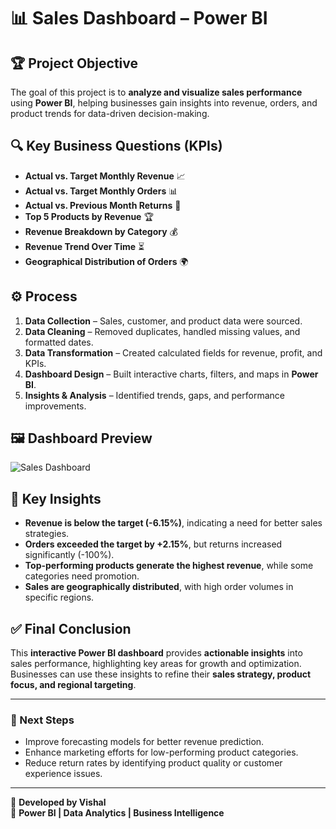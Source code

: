 # 📊 Sales Dashboard – Power BI  

## 🏆 Project Objective  
The goal of this project is to **analyze and visualize sales performance** using **Power BI**, helping businesses gain insights into revenue, orders, and product trends for data-driven decision-making.  

## 🔍 Key Business Questions (KPIs)  
- **Actual vs. Target Monthly Revenue** 📈  
- **Actual vs. Target Monthly Orders** 📊  
- **Actual vs. Previous Month Returns** 🔄  
- **Top 5 Products by Revenue** 🏆  
- **Revenue Breakdown by Category** 💰  
- **Revenue Trend Over Time** ⏳  
- **Geographical Distribution of Orders** 🌍  

## ⚙️ Process  
1. **Data Collection** – Sales, customer, and product data were sourced.  
2. **Data Cleaning** – Removed duplicates, handled missing values, and formatted dates.  
3. **Data Transformation** – Created calculated fields for revenue, profit, and KPIs.  
4. **Dashboard Design** – Built interactive charts, filters, and maps in **Power BI**.  
5. **Insights & Analysis** – Identified trends, gaps, and performance improvements.  

## 🖼️ Dashboard Preview  
![Sales Dashboard](Screenshot%202025-02-11%20182656.png)  

## 📌 Key Insights  
- **Revenue is below the target (-6.15%)**, indicating a need for better sales strategies.  
- **Orders exceeded the target by +2.15%**, but returns increased significantly (-100%).  
- **Top-performing products generate the highest revenue**, while some categories need promotion.  
- **Sales are geographically distributed**, with high order volumes in specific regions.  

## ✅ Final Conclusion  
This **interactive Power BI dashboard** provides **actionable insights** into sales performance, highlighting key areas for growth and optimization. Businesses can use these insights to refine their **sales strategy, product focus, and regional targeting**.  

---

### 📢 Next Steps  
- Improve forecasting models for better revenue prediction.  
- Enhance marketing efforts for low-performing product categories.  
- Reduce return rates by identifying product quality or customer experience issues.  

---

📌 **Developed by Vishal**  
🚀 **Power BI | Data Analytics | Business Intelligence**  

